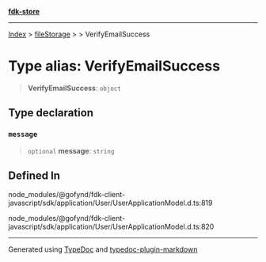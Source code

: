 [**fdk-store**](../../../README.md)
***

[Index](../../../API.md) > [fileStorage](../../README.md) > [<internal>](../README.md) > VerifyEmailSuccess

# Type alias: VerifyEmailSuccess

> **VerifyEmailSuccess**: `object`

## Type declaration

### `message`

> `optional` **message**: `string`

## Defined In

node\_modules/@gofynd/fdk-client-javascript/sdk/application/User/UserApplicationModel.d.ts:819

node\_modules/@gofynd/fdk-client-javascript/sdk/application/User/UserApplicationModel.d.ts:820

***
Generated using [TypeDoc](https://typedoc.org/) and [typedoc-plugin-markdown](https://www.npmjs.com/package/typedoc-plugin-markdown)
